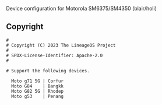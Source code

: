 Device configuration for Motorola SM6375/SM4350 (blair/holi)

## Copyright

```
#
# Copyright (C) 2023 The LineageOS Project
#
# SPDX-License-Identifier: Apache-2.0
#

# Support the following devices.

  Moto g71 5G | Corfur
  Moto G84    | Bangkk
  Moto G82 5G | Rhodep
  Moto g53    | Penang

  
